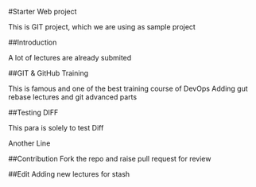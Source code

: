#Starter Web project

This is GIT project, which we are using as sample project

##Introduction

A lot of lectures are already submited

##GIT & GitHub Training

This is famous and one of the best training course of DevOps
Adding gut rebase lectures and git advanced parts

##Testing DIFF

This para is solely to test Diff

Another Line

##Contribution
Fork the repo and raise pull request for review

##Edit
Adding new lectures for stash

